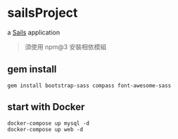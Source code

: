 sailsProject
============

a [Sails](http://sailsjs.org) application

> 須使用 npm@3 安裝相依模組

gem install
-----------

`gem install bootstrap-sass compass font-awesome-sass`

start with Docker
-----------------

```
docker-compose up mysql -d
docker-compose up web -d
```
